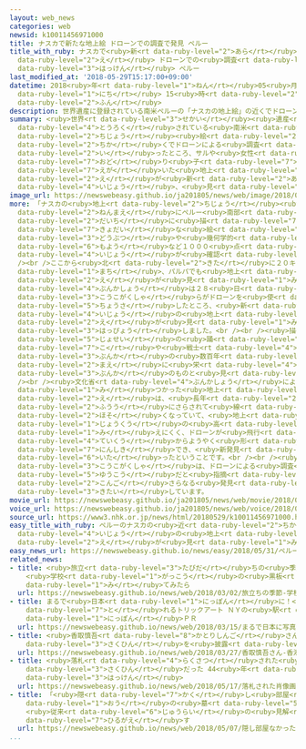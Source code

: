```yaml
---
layout: web_news
categories: web
newsid: k10011456971000
title: ナスカで新たな地上絵 ドローンでの調査で発見 ペルー
title_with_ruby: ナスカで<ruby>新<rt data-ruby-level="2">あら</rt></ruby>たな<ruby>地上<rt data-ruby-level="2">ちじょう</rt></ruby><ruby>絵<rt
  data-ruby-level="2">え</rt></ruby> ドローンでの<ruby>調査<rt data-ruby-level="5">ちょうさ</rt></ruby>で<ruby>発見<rt
  data-ruby-level="3">はっけん</rt></ruby> ペルー
last_modified_at: '2018-05-29T15:17:00+09:00'
datetime: 2018<ruby>年<rt data-ruby-level="1">ねん</rt></ruby>05<ruby>月<rt data-ruby-level="1">がつ</rt></ruby>29<ruby>日<rt
  data-ruby-level="1">にち</rt></ruby> 15<ruby>時<rt data-ruby-level="2">じ</rt></ruby>17<ruby>分<rt
  data-ruby-level="2">ふん</rt></ruby>
description: 世界遺産に登録されている南米ペルーの「ナスカの地上絵」の近くでドローンによる調査を行ったところ、サルや女性の踊り子などを描いた地上絵が新たに２５以上、見つかりました。
summary: <ruby>世界<rt data-ruby-level="3">せかい</rt></ruby><ruby>遺産<rt data-ruby-level="6">いさん</rt></ruby>に<ruby>登録<rt
  data-ruby-level="4">とうろく</rt></ruby>されている<ruby>南米<rt data-ruby-level="2">なんべい</rt></ruby>ペルーの「ナスカの<ruby>地上<rt
  data-ruby-level="2">ちじょう</rt></ruby><ruby>絵<rt data-ruby-level="2">え</rt></ruby>」の<ruby>近<rt
  data-ruby-level="2">ちか</rt></ruby>くでドローンによる<ruby>調査<rt data-ruby-level="5">ちょうさ</rt></ruby>を<ruby>行<rt
  data-ruby-level="2">い</rt></ruby>ったところ、サルや<ruby>女性<rt data-ruby-level="5">じょせい</rt></ruby>の<ruby>踊<rt
  data-ruby-level="7">おど</rt></ruby>り<ruby>子<rt data-ruby-level="7">こ</rt></ruby>などを<ruby>描<rt
  data-ruby-level="7">えが</rt></ruby>いた<ruby>地上<rt data-ruby-level="2">ちじょう</rt></ruby><ruby>絵<rt
  data-ruby-level="2">え</rt></ruby>が<ruby>新<rt data-ruby-level="2">あら</rt></ruby>たに２５<ruby>以上<rt
  data-ruby-level="4">いじょう</rt></ruby>、<ruby>見<rt data-ruby-level="1">み</rt></ruby>つかりました。
image_url: https://newswebeasy.github.io/ja201805/news/web/image/2018/05/29/K10011456971_1805291503_1805291517_01_02.jpg
more: 「ナスカの<ruby>地上<rt data-ruby-level="2">ちじょう</rt></ruby><ruby>絵<rt data-ruby-level="2">え</rt></ruby>」は、およそ２０００<ruby>年前<rt
  data-ruby-level="2">ねんまえ</rt></ruby>にペルー<ruby>南部<rt data-ruby-level="3">なんぶ</rt></ruby>のナスカ<ruby>台地<rt
  data-ruby-level="2">だいち</rt></ruby>に<ruby>描<rt data-ruby-level="7">えが</rt></ruby>かれた<ruby>巨大<rt
  data-ruby-level="7">きょだい</rt></ruby>な<ruby>絵<rt data-ruby-level="2">え</rt></ruby>で、<ruby>動物<rt
  data-ruby-level="3">どうぶつ</rt></ruby>や<ruby>幾何学的<rt data-ruby-level="7">きかがくてき</rt></ruby>な<ruby>模様<rt
  data-ruby-level="6">もよう</rt></ruby>など１０００<ruby>点<rt data-ruby-level="2">てん</rt></ruby><ruby>以上<rt
  data-ruby-level="4">いじょう</rt></ruby>が<ruby>確認<rt data-ruby-level="7">かくにん</rt></ruby>されています。<br
  /><br />ここから<ruby>北<rt data-ruby-level="2">きた</rt></ruby>に２０キロ<ruby>離<rt data-ruby-level="7">はな</rt></ruby>れた<ruby>町<rt
  data-ruby-level="1">まち</rt></ruby>、パルパでも<ruby>地上<rt data-ruby-level="2">ちじょう</rt></ruby><ruby>絵<rt
  data-ruby-level="2">え</rt></ruby>が<ruby>見<rt data-ruby-level="1">み</rt></ruby>つかっていますが、ペルーの<ruby>文化省<rt
  data-ruby-level="4">ぶんかしょう</rt></ruby>は２８<ruby>日<rt data-ruby-level="1">にち</rt></ruby>、<ruby>考古学者<rt
  data-ruby-level="3">こうこがくしゃ</rt></ruby>らがドローンを<ruby>使<rt data-ruby-level="3">つか</rt></ruby>って<ruby>調査<rt
  data-ruby-level="5">ちょうさ</rt></ruby>したところ、<ruby>新<rt data-ruby-level="2">あら</rt></ruby>たに２５<ruby>以上<rt
  data-ruby-level="4">いじょう</rt></ruby>の<ruby>地上<rt data-ruby-level="2">ちじょう</rt></ruby><ruby>絵<rt
  data-ruby-level="2">え</rt></ruby>が<ruby>見<rt data-ruby-level="1">み</rt></ruby>つかったと<ruby>発表<rt
  data-ruby-level="3">はっぴょう</rt></ruby>しました。<br /><br /><ruby>描<rt data-ruby-level="7">えが</rt></ruby>かれているのは、サルやシャチ、<ruby>女性<rt
  data-ruby-level="5">じょせい</rt></ruby>の<ruby>踊<rt data-ruby-level="7">おど</rt></ruby>り<ruby>子<rt
  data-ruby-level="7">こ</rt></ruby>や<ruby>戦士<rt data-ruby-level="4">せんし</rt></ruby>などで、このうちのほとんどはナスカ<ruby>文化<rt
  data-ruby-level="3">ぶんか</rt></ruby>の<ruby>数百年<rt data-ruby-level="2">すうひゃくねん</rt></ruby><ruby>前<rt
  data-ruby-level="2">まえ</rt></ruby>に<ruby>栄<rt data-ruby-level="4">さか</rt></ruby>えたパラカス<ruby>文化<rt
  data-ruby-level="3">ぶんか</rt></ruby>のものと<ruby>見<rt data-ruby-level="1">み</rt></ruby>られています。<br
  /><br /><ruby>文化省<rt data-ruby-level="4">ぶんかしょう</rt></ruby>によりますと、<ruby>今回<rt data-ruby-level="2">こんかい</rt></ruby><ruby>見<rt
  data-ruby-level="1">み</rt></ruby>つかった<ruby>地上<rt data-ruby-level="2">ちじょう</rt></ruby><ruby>絵<rt
  data-ruby-level="2">え</rt></ruby>は、<ruby>長年<rt data-ruby-level="2">ながねん</rt></ruby><ruby>風雨<rt
  data-ruby-level="2">ふうう</rt></ruby>にさらされて<ruby>線<rt data-ruby-level="2">せん</rt></ruby>が<ruby>細<rt
  data-ruby-level="2">ほそ</rt></ruby>くなっていて、<ruby>地上<rt data-ruby-level="2">ちじょう</rt></ruby>からも、また、<ruby>上空<rt
  data-ruby-level="1">じょうくう</rt></ruby>の<ruby>高<rt data-ruby-level="2">たか</rt></ruby>いところからも<ruby>見<rt
  data-ruby-level="1">み</rt></ruby>えにくく、ドローンが<ruby>飛行<rt data-ruby-level="4">ひこう</rt></ruby>する<ruby>低空<rt
  data-ruby-level="4">ていくう</rt></ruby>からようやく<ruby>形<rt data-ruby-level="2">かたち</rt></ruby>として<ruby>認識<rt
  data-ruby-level="7">にんしき</rt></ruby>でき、<ruby>新発見<rt data-ruby-level="3">しんはっけん</rt></ruby>に<ruby>至<rt
  data-ruby-level="6">いた</rt></ruby>ったということです。<br /><br /><ruby>調査<rt data-ruby-level="5">ちょうさ</rt></ruby>にあたった<ruby>考古学者<rt
  data-ruby-level="3">こうこがくしゃ</rt></ruby>は、ドローンによる<ruby>調査<rt data-ruby-level="5">ちょうさ</rt></ruby>が<ruby>有効<rt
  data-ruby-level="5">ゆうこう</rt></ruby>だと<ruby>指摘<rt data-ruby-level="7">してき</rt></ruby>し、<ruby>今後<rt
  data-ruby-level="2">こんご</rt></ruby>さらなる<ruby>発見<rt data-ruby-level="3">はっけん</rt></ruby>につながるのではないかと<ruby>期待<rt
  data-ruby-level="3">きたい</rt></ruby>しています。
movie_url: https://newswebeasy.github.io/ja201805/news/web/movie/2018/05/29/k10011456971_201805291747_201805291748.mp4
voice_url: https://newswebeasy.github.io/ja201805/news/web/voice/2018/05/29/k10011456971_201805291747_201805291748.mp3
source_url: https://www3.nhk.or.jp/news/html/20180529/k10011456971000.html
easy_title_with_ruby: ペルーのナスカの<ruby>近<rt data-ruby-level="2">ちか</rt></ruby>くで２５<ruby>以上<rt
  data-ruby-level="4">いじょう</rt></ruby>の<ruby>地上<rt data-ruby-level="2">ちじょう</rt></ruby><ruby>絵<rt
  data-ruby-level="2">え</rt></ruby>が<ruby>見<rt data-ruby-level="1">み</rt></ruby>つかる
easy_news_url: https://newswebeasy.github.io/news/easy/2018/05/31/ペルーのナスカの近くで25以上の地上絵が見つかる
related_news:
- title: <ruby>旅立<rt data-ruby-level="3">たびだ</rt></ruby>ちの<ruby>季節<rt data-ruby-level="4">きせつ</rt></ruby>
    <ruby>学校<rt data-ruby-level="1">がっこう</rt></ruby>の<ruby>黒板<rt data-ruby-level="3">こくばん</rt></ruby>を<ruby>見<rt
    data-ruby-level="1">み</rt></ruby>てみたら
  url: https://newswebeasy.github.io/news/web/2018/03/02/旅立ちの季節-学校の黒板を見てみたら
- title: まるで<ruby>日本<rt data-ruby-level="1">にっぽん</rt></ruby>に！<ruby>写真<rt data-ruby-level="3">しゃしん</rt></ruby>が<ruby>撮<rt
    data-ruby-level="7">と</rt></ruby>れるトリックアート ＮＹの<ruby>駅<rt data-ruby-level="3">えき</rt></ruby>で<ruby>日本<rt
    data-ruby-level="1">にっぽん</rt></ruby>ＰＲ
  url: https://newswebeasy.github.io/news/web/2018/03/15/まるで日本に写真が撮れるトリックアート-NYの駅で日本PR
- title: <ruby>香取慎吾<rt data-ruby-level="8">かとりしんご</rt></ruby>さん <ruby>香港<rt data-ruby-level="8">ほんこん</rt></ruby>でアート<ruby>作品<rt
    data-ruby-level="3">さくひん</rt></ruby>を<ruby>披露<rt data-ruby-level="7">ひろう</rt></ruby>
  url: https://newswebeasy.github.io/news/web/2018/03/27/香取慎吾さん-香港でアート作品を披露
- title: <ruby>落札<rt data-ruby-level="4">らくさつ</rt></ruby>された<ruby>肖像画<rt data-ruby-level="7">しょうぞうが</rt></ruby>はレンブラントの<ruby>作品<rt
    data-ruby-level="3">さくひん</rt></ruby>だった 44<ruby>年<rt data-ruby-level="1">ねん</rt></ruby>ぶりの<ruby>発見<rt
    data-ruby-level="3">はっけん</rt></ruby>
  url: https://newswebeasy.github.io/news/web/2018/05/17/落札された肖像画はレンブラントの作品だった-44年ぶりの発見
- title: 「<ruby>隠<rt data-ruby-level="7">かく</rt></ruby>し<ruby>部屋<rt data-ruby-level="8">へや</rt></ruby>なかった」ツタンカーメン<ruby>王<rt
    data-ruby-level="1">おう</rt></ruby>の<ruby>墓<rt data-ruby-level="5">はか</rt></ruby>
    <ruby>従来<rt data-ruby-level="6">じゅうらい</rt></ruby>の<ruby>見解<rt data-ruby-level="5">けんかい</rt></ruby>を<ruby>翻<rt
    data-ruby-level="7">ひるがえ</rt></ruby>す
  url: https://newswebeasy.github.io/news/web/2018/05/07/隠し部屋なかったツタンカーメン王の墓-従来の見解を翻す
...
```

